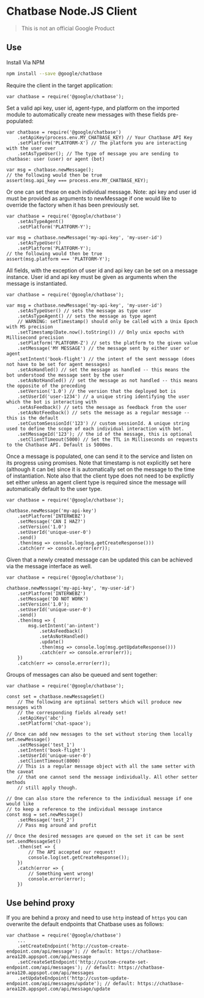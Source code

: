 # Chatbase Node.JS Client
> This is not an official Google Product

## Use

Install Via NPM

```sh
npm install --save @google/chatbase
```

Require the client in the target application:

```JS
var chatbase = require('@google/chatbase');
```

Set a valid api key, user id, agent-type, and platform on the imported module to automatically create new messages with these fields pre-populated:

```JS
var chatbase = require('@google/chatbase')
	.setApiKey(process.env.MY_CHATBASE_KEY) // Your Chatbase API Key
	.setPlatform('PLATFORM-X') // The platform you are interacting with the user over
	.setAsTypeUser(); // The type of message you are sending to chatbase: user (user) or agent (bot)
	
var msg = chatbase.newMessage();
// the following would then be true
assert(msg.api_key === process.env.MY_CHATBASE_KEY);
```

Or one can set these on each individual message. Note: api key and user id must be provided as arguments to newMessage if one would like to override the factory when it has been previously set.

```JS
var chatbase = require('@google/chatbase')
	.setAsTypeAgent()
	.setPlatform('PLATFORM-Y');
	
var msg = chatbase.newMessage('my-api-key', 'my-user-id')
	.setAsTypeUser()
	.setPlatform('PLATFORM-Y');
// the following would then be true
assert(msg.platform === 'PLATFORM-Y');
```

All fields, with the exception of user id and api key can be set on a message instance. User id and api key must be given as arguments when the message is instantiated.

```JS
var chatbase = require('@google/chatbase');
	
var msg = chatbase.newMessage('my-api-key', 'my-user-id')
	.setAsTypeUser() // sets the message as type user
	.setAsTypeAgent() // sets the message as type agent
	// WARNING: setTimestamp() should only be called with a Unix Epoch with MS precision
	.setTimestamp(Date.now().toString()) // Only unix epochs with Millisecond precision
	.setPlatform('PLATFORM-Z') // sets the platform to the given value
	.setMessage('MY MESSAGE') // the message sent by either user or agent
	.setIntent('book-flight') // the intent of the sent message (does not have to be set for agent messages)
	.setAsHandled() // set the message as handled -- this means the bot understood the message sent by the user
	.setAsNotHandled() // set the message as not handled -- this means the opposite of the preceding
	.setVersion('1.0') // the version that the deployed bot is
	.setUserId('user-1234') // a unique string identifying the user which the bot is interacting with
	.setAsFeedback() // sets the message as feedback from the user
	.setAsNotFeedback() // sets the message as a regular message -- this is the default
	.setCustomSessionId('123') // custom sessionId. A unique string used to define the scope of each individual interaction with bot.
	.setMessageId('123'); // the id of the message, this is optional
	.setClientTimeout(5000) // Set the TTL in Milliseconds on requests to the Chatbase API. Default is 5000ms.
```

Once a message is populated, one can send it to the service and listen on its progress using promises. Note that timestamp is not explicitly set here (although it can be) since it is automatically set on the message to the time of instantiation. Note also that the client type does not need to be explictly set either unless an agent client type is required since the message will automatically default to the user type.

```JS
var chatbase = require('@google/chatbase');

chatbase.newMessage('my-api-key')
	.setPlatform('INTERWEBZ')
	.setMessage('CAN I HAZ?')
	.setVersion('1.0')
	.setUserId('unique-user-0')
	.send()
	.then(msg => console.log(msg.getCreateResponse()))
	.catch(err => console.error(err));
```

Given that a newly created message can be updated this can be achieved via the message interface as well.

```JS
var chatbase = require('@google/chatbase');

chatbase.newMessage('my-api-key', 'my-user-id')
	.setPlatform('INTERWEBZ')
	.setMessage('DO NOT WORK')
	.setVersion('1.0');
	.setUserId('unique-user-0')
	.send()
	.then(msg => {
		msg.setIntent('an-intent')
			.setAsFeedback()
			.setAsNotHandled()
			.update()
			.then(msg => console.log(msg.getUpdateResponse()))
			.catch(err => console.error(err));
	})
	.catch(err => console.error(err));
```

Groups of messages can also be queued and sent together:

```JS
var chatbase = require('@google/chatbase');

const set = chatbase.newMessageSet()
	// The following are optional setters which will produce new messages with
	// the corresponding fields already set!
	.setApiKey('abc')
	.setPlatform('chat-space');

// Once can add new messages to the set without storing them locally
set.newMessage()
	.setMessage('test_1')
	.setIntent('book-flight')
	.setUserId('unique-user-0')
	.setClientTimeout(8000)
	// This is a regular message object with all the same setter with the caveat
	// that one cannot send the message individually. All other setter methods
	// still apply though.

// One can also store the reference to the individual message if one would like
// to keep a reference to the individual message instance
const msg = set.newMessage()
	.setMessage('test_2')
	// Pass msg around and profit

// Once the desired messages are queued on the set it can be sent
set.sendMessageSet()
	.then(set => {
		// The API accepted our request!
		console.log(set.getCreateResponse());
	})
	.catch(error => {
		// Something went wrong!
		console.error(error);
	})
```

## Use behind proxy

If you are behind a proxy and need to use `http` instead of `https` you can
overwrite the default endpoints that Chatbase uses as follows:

```JS
var chatbase = require('@google/chatbase')
	...
	.setCreateEndpoint('http://custom-create-endpoint.com/api/message'); // default: https://chatbase-area120.appspot.com/api/message
	.setCreateSetEndpoint('http://custom-create-set-endpoint.com/api/messages'); // default: https://chatbase-area120.appspot.com/api/messages
	.setUpdateEndpoint('http://custom-update-endpoint.com/api/messages/update'); // default: https://chatbase-area120.appspot.com/api/message/update
```
